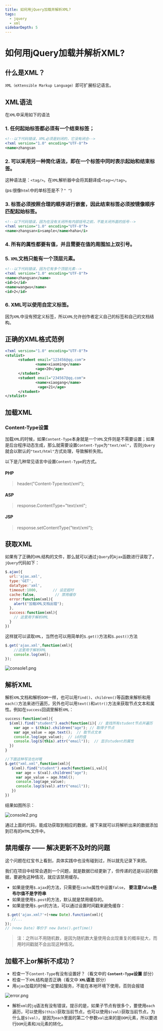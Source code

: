 ```yaml
---
title: 如何用jQuery加载并解析XML?
tags: 
  - jquery
  - xml
sidebarDepth: 5
---
```

# 如何用jQuery加载并解析XML?

## 什么是XML？
`XML（eXtensible Markup Language）`即可扩展标记语言。
## XML语法
在`XML`中采用如下的语法

### 1. 任何起始标签都必须有一个结束标签；
```xml
<!--以下代码错误，XML必须是封闭的，它没有闭合-->
<?xml version="1.0" encoding="UTF-8"?> 
<name>zhangsan
```

### 2. 可以采用另一种简化语法，即在一个标签中同时表示起始和结束标签。
这种语法是：`<tag/>`。在`XML`解析器中会将其翻译成`<tag></tag>`。

(ps:很像`html`中的单标签是不？`^ ^`)

### 3. 标签必须按照合理的顺序进行嵌套，因此结束标签必须按镜像顺序匹配起始标签。
```xml
<!--以下代码错误，因为在没有关闭所有内部括号之前，不能关闭外面的括号-->
<?xml version="1.0" encoding="UTF-8"?> 
<name>zhangsan<i>sample</name>haha</i>
```
### 4. 所有的属性都要有值，并且需要在值的周围加上双引号。

### 5. `XML`文档只能有一个顶层元素。
```xml
<!--以下代码错误，因为它有多个顶层元素-->
<?xml version="1.0" encoding="UTF-8"?> 
<name>zhangsan</name>
<id>1</id>
<name>wangwu</name>
<id>2</id>
```

### 6. XML可以使用自定义标签。

因为`XML`中没有预定义标签，所以`XML`允许创作者定义自己的标签和自己的文档结构。

## 正确的XML格式范例
```xml
<?xml version="1.0" encoding="UTF-8"?> 
<stulist>
      <student email="123456@qq.com">
              <name>xiaoming</name>
              <age>20</age>
      </student>
      <student email="234567@qq.com">
              <name>xiaogang</name>
               <age>21</age>
      </student>
</stulist>
```

## 加载XML
### Content-Type设置 
加载`XML`的时候，如果`Content-Type`本身就是一个`XML`文件则是不需要设置；如果是后台程序动态生成，那么就需要设置`Content-Type`为`"text/xml"`，否则`jQuery`就会以默认的`"text/html"`方式处理，导致解析失败。

以下是几种常见语言中设置`Content-Type`的方式。

#### PHP
> header("Content-Type:text/xml");
#### ASP
> response.ContentType="text/xml";
#### JSP
> response.setContentType("text/xml");

## 获取XML
如果有了正确的`XML`结构的文件，那么就可以通过`jQuery`的`Ajax`函数进行读取了，`jQuery`代码如下：
```javascript
$.ajax({
  url:'ajax.xml',
  type:'GET',
  dataType:'xml',
  timeout:1000,       // 设定超时
  cache:false,         // 禁用缓存
  error:function(xml){
    alert("加载XML文档出错");
  },
  success:function(xml){
    // 这里用于解析XML
  }
})

```
这样就可以读取`XML`，当然也可以用简单的`$.get()`方法和`$.post()`方法
```javascript
$.get('ajax.xml',function(xml){
    //这里用于解析XML
    console.log(xml);
});
```

![console1.png](https://p3-juejin.byteimg.com/tos-cn-i-k3u1fbpfcp/dc30d42e6a8240f381f1dc9a99eeea63~tplv-k3u1fbpfcp-zoom-1.image)


## 解析XML
解析`XML`文档和解析`DOM`一样，也可以用`find()`、`children()`等函数来解析和用`each()`方法来进行遍历，另外也可以用`text()`和`attr()`方法来获取节点文本和属性。例如在`success`回调里解析`XML`：

```js
success:function(xml){
  $(xml).find("student").each(function(i){ // 查找所有student节点并遍历
    var age = $(this).children("age"); // 取得子节点
    var age_value = age.text();  // 取节点文本
    console.log(age_value);  // id的值
    console.log($(this).attr("email"));  // 显示student的属性
  })
}

//下面这种写法也对哦
$.get("xml.xml",function(xml){
   $(xml).find("student").each(function(i,val){
     var age = $(val).children("age");
     var age_value = age.html();
     console.log(age_value);   
     console.log($(val).attr("email"));
   })
})
```

结果如图所示：

![console2.png](https://p3-juejin.byteimg.com/tos-cn-i-k3u1fbpfcp/92564cddd9d048cdbd244e3f39b569c6~tplv-k3u1fbpfcp-zoom-1.image)


通过上面的代码，能成功获取到相应的数据，接下来就可以将解析出来的数据添加到已有的`HTML`文件中。

## 禁用缓存 —— 解决更新不及时的问题

这个问题在红宝书上看到，具体实践中也没有碰到过，所以就先记录下来把。

我们在项目中经常会遇到一个问题，就是数据已经更新了，但传递的还是以前的数据，要避免这种情况，就应该禁用缓存。
- 如果是使用`$.ajax`的方法，只需要在`cache`属性中设置`false`， **要注意`false`是布尔值不是字符串** 
- 如果是使用`$.post`的方法，默认就是禁用缓存的。
- 如果是使用`$.get`的方法，可以通过设置时间戳来避免缓存：
```javascript
 $.get('ajax.xml?'+(+new Date).function(xml){
   //...
});
//（+new Date）等价于 new Date().getTime()
```
> 注：之所以不用随机数，是因为随机数大量使用会出现重复的概率挺大，而用时间戳就不会出现这种情况。

## 加载不上or解析不成功？

- 检查一下`Content-Type`有没有设置好？（看文中的  **`Content-Type`设置** 部分）
- 检查一下`XML`结构是否正确（看文中 **`XML`语法** 部分）
- 用`ajax`加载的时候一定要起服务，不能在本地环境下使用，否则会报错

![error.png](https://p3-juejin.byteimg.com/tos-cn-i-k3u1fbpfcp/4d42cf2c464c4e94850cde1106feda49~tplv-k3u1fbpfcp-zoom-1.image)

- 解析`xml`的`jq`语法有没有错误，提示的是，如果子节点有很多个，要使用`each`遍历，可以使用`$(this)`获取当前节点，也可以使用`$(val)`获取当前节点，为什么是`$(val)`，是因为`each`里面的第二个参数`val`出来的是`DOM`元素，所以要进行`DOM`元素和`JQ`元素的转化。

<Vssue :options="{ locale: 'zh' }"/>